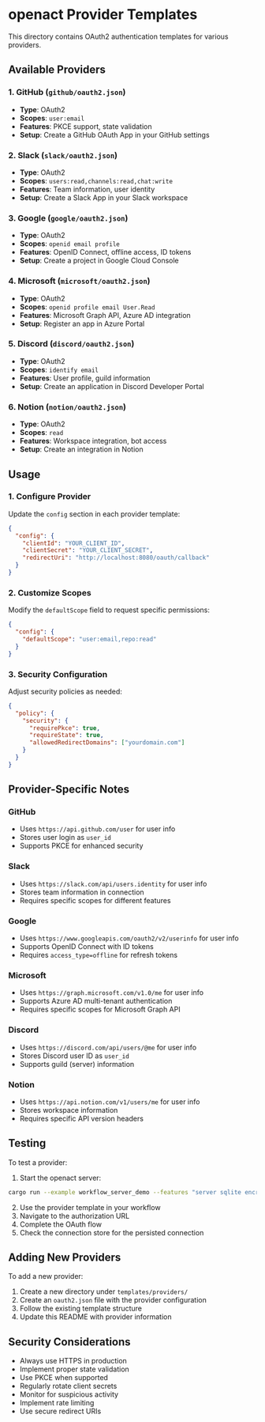 # openact Provider Templates

This directory contains OAuth2 authentication templates for various providers.

## Available Providers

### 1. GitHub (`github/oauth2.json`)
- **Type**: OAuth2
- **Scopes**: `user:email`
- **Features**: PKCE support, state validation
- **Setup**: Create a GitHub OAuth App in your GitHub settings

### 2. Slack (`slack/oauth2.json`)
- **Type**: OAuth2
- **Scopes**: `users:read,channels:read,chat:write`
- **Features**: Team information, user identity
- **Setup**: Create a Slack App in your Slack workspace

### 3. Google (`google/oauth2.json`)
- **Type**: OAuth2
- **Scopes**: `openid email profile`
- **Features**: OpenID Connect, offline access, ID tokens
- **Setup**: Create a project in Google Cloud Console

### 4. Microsoft (`microsoft/oauth2.json`)
- **Type**: OAuth2
- **Scopes**: `openid profile email User.Read`
- **Features**: Microsoft Graph API, Azure AD integration
- **Setup**: Register an app in Azure Portal

### 5. Discord (`discord/oauth2.json`)
- **Type**: OAuth2
- **Scopes**: `identify email`
- **Features**: User profile, guild information
- **Setup**: Create an application in Discord Developer Portal

### 6. Notion (`notion/oauth2.json`)
- **Type**: OAuth2
- **Scopes**: `read`
- **Features**: Workspace integration, bot access
- **Setup**: Create an integration in Notion

## Usage

### 1. Configure Provider
Update the `config` section in each provider template:

```json
{
  "config": {
    "clientId": "YOUR_CLIENT_ID",
    "clientSecret": "YOUR_CLIENT_SECRET",
    "redirectUri": "http://localhost:8080/oauth/callback"
  }
}
```

### 2. Customize Scopes
Modify the `defaultScope` field to request specific permissions:

```json
{
  "config": {
    "defaultScope": "user:email,repo:read"
  }
}
```

### 3. Security Configuration
Adjust security policies as needed:

```json
{
  "policy": {
    "security": {
      "requirePkce": true,
      "requireState": true,
      "allowedRedirectDomains": ["yourdomain.com"]
    }
  }
}
```

## Provider-Specific Notes

### GitHub
- Uses `https://api.github.com/user` for user info
- Stores user login as `user_id`
- Supports PKCE for enhanced security

### Slack
- Uses `https://slack.com/api/users.identity` for user info
- Stores team information in connection
- Requires specific scopes for different features

### Google
- Uses `https://www.googleapis.com/oauth2/v2/userinfo` for user info
- Supports OpenID Connect with ID tokens
- Requires `access_type=offline` for refresh tokens

### Microsoft
- Uses `https://graph.microsoft.com/v1.0/me` for user info
- Supports Azure AD multi-tenant authentication
- Requires specific scopes for Microsoft Graph API

### Discord
- Uses `https://discord.com/api/users/@me` for user info
- Stores Discord user ID as `user_id`
- Supports guild (server) information

### Notion
- Uses `https://api.notion.com/v1/users/me` for user info
- Stores workspace information
- Requires specific API version headers

## Testing

To test a provider:

1. Start the openact server:
```bash
cargo run --example workflow_server_demo --features "server sqlite encryption"
```

2. Use the provider template in your workflow
3. Navigate to the authorization URL
4. Complete the OAuth flow
5. Check the connection store for the persisted connection

## Adding New Providers

To add a new provider:

1. Create a new directory under `templates/providers/`
2. Create an `oauth2.json` file with the provider configuration
3. Follow the existing template structure
4. Update this README with provider information

## Security Considerations

- Always use HTTPS in production
- Implement proper state validation
- Use PKCE when supported
- Regularly rotate client secrets
- Monitor for suspicious activity
- Implement rate limiting
- Use secure redirect URIs
